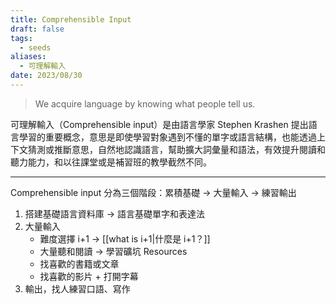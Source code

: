 ```yaml
---
title: Comprehensible Input
draft: false
tags:
  - seeds
aliases:
  - 可理解輸入
date: 2023/08/30
---
```


> We acquire language by knowing what people tell us.

可理解輸入（Comprehensible input）是由語言學家 Stephen Krashen 提出語言學習的重要概念，意思是即使學習對象遇到不懂的單字或語言結構，也能透過上下文猜測或推斷意思，自然地認識語言，幫助擴大詞彙量和語法，有效提升閱讀和聽力能力，和以往課堂或是補習班的教學截然不同。

---

Comprehensible input 分為三個階段：累積基礎 → 大量輸入 → 練習輸出

1. 搭建基礎語言資料庫 → 語言基礎單字和表達法
2. 大量輸入
	- 難度選擇 i+1 → [[what is i+1|什麼是 i+1？]]
	- 大量聽和閱讀 → 學習礦坑 Resources
	- 找喜歡的書籍或文章
	- 找喜歡的影片 + 打開字幕
3. 輸出，找人練習口語、寫作